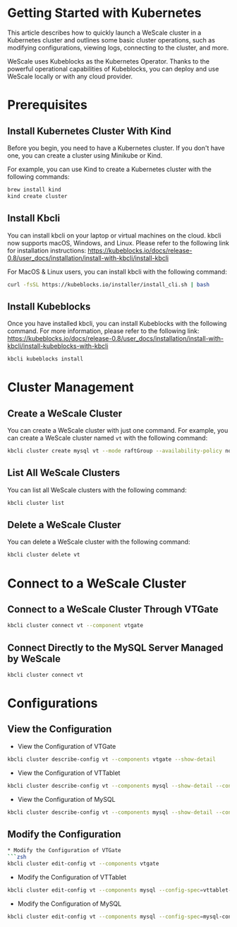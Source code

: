 Getting Started with Kubernetes
=====================

This article describes how to quickly launch a WeScale cluster in a Kubernetes cluster and outlines some basic cluster operations, such as modifying configurations, viewing logs, connecting to the cluster, and more.

WeScale uses Kubeblocks as the Kubernetes Operator. Thanks to the powerful operational capabilities of Kubeblocks, you can deploy and use WeScale locally or with any cloud provider.

# Prerequisites
## Install Kubernetes Cluster With Kind
Before you begin, you need to have a Kubernetes cluster. If you don't have one, you can create a cluster using Minikube or Kind.

For example, you can use Kind to create a Kubernetes cluster with the following commands:
```zsh
brew install kind
kind create cluster
```

## Install Kbcli

You can install kbcli on your laptop or virtual machines on the cloud. kbcli now supports macOS, Windows, and Linux.
Please refer to the following link for installation instructions:
https://kubeblocks.io/docs/release-0.8/user_docs/installation/install-with-kbcli/install-kbcli

For MacOS & Linux users, you can install kbcli with the following command:
```zsh
curl -fsSL https://kubeblocks.io/installer/install_cli.sh | bash
```

## Install Kubeblocks

Once you have installed kbcli, you can install Kubeblocks with the following command. For more information, please refer to the following link:
https://kubeblocks.io/docs/release-0.8/user_docs/installation/install-with-kbcli/install-kubeblocks-with-kbcli
```zsh
kbcli kubeblocks install
```

# Cluster Management
## Create a WeScale Cluster
You can create a WeScale cluster with just one command. For example, you can create a WeScale cluster named `vt` with the following command:
```zsh
kbcli cluster create mysql vt --mode raftGroup --availability-policy none --proxy-enabled true 
```

## List All WeScale Clusters
You can list all WeScale clusters with the following command:
```zsh
kbcli cluster list
```

## Delete a WeScale Cluster
You can delete a WeScale cluster with the following command:
```zsh
kbcli cluster delete vt
```

# Connect to a WeScale Cluster
## Connect to a WeScale Cluster Through VTGate
```zsh
kbcli cluster connect vt --component vtgate
```

## Connect Directly to the MySQL Server Managed by WeScale
```zsh
kbcli cluster connect vt
```

# Configurations
## View the Configuration
* View the Configuration of VTGate
```zsh
kbcli cluster describe-config vt --components vtgate --show-detail
```
* View the Configuration of VTTablet
```zsh
kbcli cluster describe-config vt --components mysql --show-detail --config-specs vttablet-config
```
* View the Configuration of MySQL
```zsh
kbcli cluster describe-config vt --components mysql --show-detail --config-specs mysql-consensusset-config
```


## Modify the Configuration
```zsh
* Modify the Configuration of VTGate
```zsh
kbcli cluster edit-config vt --components vtgate
```
* Modify the Configuration of VTTablet
```zsh
kbcli cluster edit-config vt --components mysql --config-spec=vttablet-config
```
* Modify the Configuration of MySQL
```zsh
kbcli cluster edit-config vt --components mysql --config-spec=mysql-consensusset-config
```




